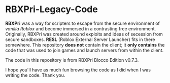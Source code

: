 RBXPri-Legacy-Code
==================

**RBXPri** was a way for scripters to escape from the secure environment of *vanilla Roblox* and become immersed in a contrasting free environment.
Originally, RBXPri was created around exploits and ideas of secession from secure sandboxes.  **RESL** (Roblox External Server Launcher) fits in there somewhere.
This repository **does not** contain the client; it **only contains** the code that was used to join games and launch servers from within the client.

The code in this repository is from RBXPri Blocco Edition v0.7.3.

I hope you'll have as much fun browsing the code as I did when I was writing the code.  Thank you.
